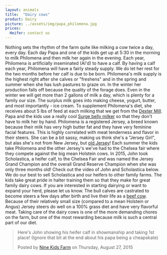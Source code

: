 ```yaml
---
layout: animals
title:  "Dairy cows"
product: Dairy
picture: ../assets/img/papa_philomena.jpg
prices:
  Heifer: contact us
---
```


Nothing sets the rhythm of the farm quite like milking a cow twice a day, every day. Each day Papa and one of the kids get up at 5:30 in the morning to milk Philomena and then milk her again in the evening. Each year, Philomena is artificially inseminated (AI'd) to have a calf. By having a calf each year, Philomena will have a fairly steady supply. We do let her rest for the two months before her calf is due to be born. Philomena's milk supply is the highest right after she calves or "freshens" and in the spring and summer when she has lush pastures to graze on. In the winter her production falls off because the quality of the forage does. Even in the winter we will get more than 2 gallons of milk a day, which is plenty for a family our size. The surplus milk goes into making cheese, yogurt, butter, and most importantly - ice cream. To supplement Philomena's diet, she receives about 5 lbs of feed at each milking that we get from the <a href="http://dextermill.com">Dexter Mill</a>. Papa and the kids use a really cool [Surge belly milker](http://surgemilker.com) so that they don't have to milk her by hand. Philomena is a registered Jersey, a breed known because their milk has very high butter fat and they have very feminine facial features. This is highly correlated with meat tenderness and flavor in their steers. She can be a bit sassy, making us think she's a "Jersey Girl", but alas she's not from New Jersey, but [old Jersey](https://www.google.com/maps/place/Jersey/@49.2110419,-2.2727156,11z/data=!3m1!4b1!4m2!3m1!1s0x480c52a48c927533:0x519c23a30a1a6cc3)! Each summer the kids take Philomena and the other Jersey's we've had to the Chelsea fair where they compete against the big mean Holstein cows. In 2015, John took Scholastica, a heifer calf, to the Chelsea Fair and was named the Jersey Grand Champion and the overall Grand Reserve Champion when she was only three months old! Check out the video of John and Scholastica below. We do our best to sell Scholastica and our heifers to other family farms. The kids take great pride in halter training them so that they make for great family dairy cows. If you are interested in starting dairying or want to expand your herd, please let us know. The bull calves are castrated to become steers a few days after birth and live their life as a [beef cow](beef_cattle.html). Because of their relatively small size (compared to a mean Holstein or Angus) Jersey steers do well on a 100% grass diet and have very flavorful meat. Taking care of the dairy cows is one of the more demanding chores on the farm, but one of the most rewarding because milk is such a central part of our diet.

<div id="fb-root">
</div>
<script>
	(function(d, s, id) {  var js, fjs = d.getElementsByTagName(s)[0];  if (d.getElementById(id)) return;  js = d.createElement(s); js.id = id;  js.src = "//connect.facebook.net/en_US/sdk.js#xfbml=1&version=v2.3";  fjs.parentNode.insertBefore(js, fjs);}(document, 'script', 'facebook-jssdk'));
</script>

<div class="center-video">
	<div class="fb-video" data-allowfullscreen="1" data-width="500" data-href="https://www.facebook.com/NKidsFarm/videos/864837790250980/" >
		<div class="fb-xfbml-parse-ignore">
			<blockquote cite="https://www.facebook.com/NKidsFarm/videos/864837790250980/"><a href="https://www.facebook.com/NKidsFarm/videos/864837790250980/"></a>
				<p>Here&#039;s John showing his heifer calf in showmanship and taking 1st place! (Ignore that bit at the end about his papa being a cheapskate)</p>
				Posted by <a href="https://www.facebook.com/NKidsFarm/">Nine Kids Farm</a> on Thursday, August 27, 2015
			</blockquote>
		</div>
	</div>
</div>
